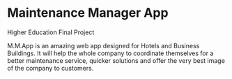 # Maintenance Manager App
Higher Education Final Project

M.M.App is an amazing web app designed for Hotels and Business Buildings. It will help the whole company to coordinate themselves for a better maintenance service, quicker solutions and offer the very best image of the company to customers.

